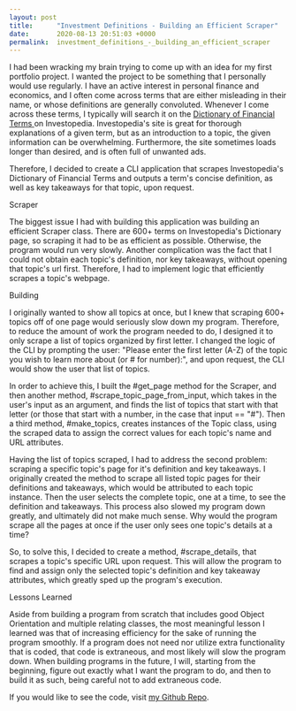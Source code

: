 ```yaml
---
layout: post
title:      "Investment Definitions - Building an Efficient Scraper"
date:       2020-08-13 20:51:03 +0000
permalink:  investment_definitions_-_building_an_efficient_scraper
---
```



I had been wracking my brain trying to come up with an idea for my first portfolio project. I wanted the project to be something that I personally would use regularly. I have an active interest in personal finance and economics, and I often come across terms that are either misleading in their name, or whose definitions are generally convoluted. Whenever I come across these terms, I typically will search it on the [Dictionary of Financial Terms ](http://investopedia.com/financial-term-dictionary-4769738)on Investopedia. Investopedia's site is great for thorough explanations of a given term, but as an introduction to a topic, the given information can be overwhelming. Furthermore, the site sometimes loads longer than desired, and is often full of unwanted ads.

Therefore, I decided to create a CLI application that scrapes Investopedia's Dictionary of Financial Terms and outputs a term's concise definition, as well as key takeaways for that topic, upon request.


Scraper

The biggest issue I had with building this application was building an efficient Scraper class. There are 600+ terms on Investopedia's Dictionary page, so scraping it had to be as efficient as possible. Otherwise, the program would run very slowly. Another complication was the fact that I could not obtain each topic's definition, nor key takeaways, without opening that topic's url first. Therefore, I had to implement logic that efficiently scrapes a topic's webpage.


Building

I originally wanted to show all topics at once, but I knew that scraping 600+ topics off of one page would seriously slow down my program. Therefore, to reduce the amount of work the program needed to do, I designed it to only scrape a list of topics organized by first letter. I changed the logic of the CLI by prompting the user: "Please enter the first letter (A-Z) of the topic you wish to learn more about (or # for number):", and upon request, the CLI would show the user that list of topics. 

In order to achieve this, I built the #get_page method for the Scraper, and then another method, #scrape_topic_page_from_input, which takes in the user's input as an argument, and finds the list of topics that start with that letter (or those that start with a number, in the case that input == "#"). Then a third method, #make_topics, creates instances of the Topic class, using the scraped data to assign the correct values for each topic's name and URL attributes.

Having the list of topics scraped, I had to address the second problem: scraping a specific topic's page for it's definition and key takeaways. I originally created the method to scrape all listed topic pages for their definitions and takeaways, which would be attributed to each topic instance. Then the user selects the complete topic, one at a time, to see the definition and takeaways. This process also slowed my program down greatly, and ultimately did not make much sense. Why would the program scrape all the pages at once if the user only sees one topic's details at a time?

So, to solve this, I decided to create a method, #scrape_details, that scrapes a topic's specific URL upon request. This will allow the program to find and assign only the selected topic's definition and key takeaway attributes, which greatly sped up the program's execution.


Lessons Learned

Aside from building a program from scratch that includes good Object Orientation and multiple relating classes, the most meaningful lesson I learned was that of increasing efficiency for the sake of running the program smoothly. If a program does not need nor utilize extra functionality that is coded, that code is extraneous, and most likely will slow the program down. When building programs in the future, I will, starting from the beginning, figure out exactly what I want the program to do, and then to build it as such, being careful not to add extraneous code.

If you would like to see the code, visit [my Github Repo](http://github.com/blumenthaler/invest).




